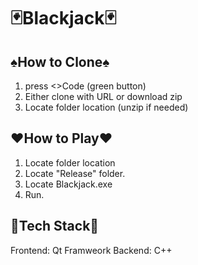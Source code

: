 # **:black_joker:Blackjack:black_joker:**

## :spades:How to Clone:spades:
1. press <>Code (green button)
2. Either clone with URL or download zip
3. Locate folder location (unzip if needed)


## :hearts:How to Play:hearts:
1. Locate folder location
2. Locate "Release" folder.
3. Locate Blackjack.exe
4. Run.

## :floppy_disk:Tech Stack:floppy_disk:
Frontend: Qt Framweork
Backend: C++
